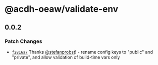 # @acdh-oeaw/validate-env

## 0.0.2

### Patch Changes

- [`f2816a7`](https://github.com/acdh-oeaw/validate-env/commit/f2816a779efbe43cc52550ba31d414a3c0bf31d3)
  Thanks [@stefanprobst](https://github.com/stefanprobst)! - rename config keys to "public" and
  "private", and allow validation of build-time vars only
